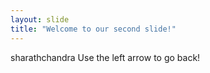 ```yaml
---
layout: slide
title: "Welcome to our second slide!"
---
```

sharathchandra
Use the left arrow to go back!
